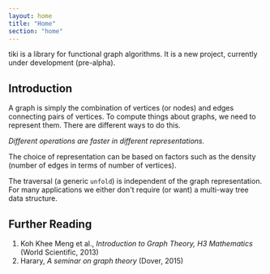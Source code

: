 ```yaml
---
layout: home
title: "Home"
section: "home"
---
```


tiki is a library for functional graph algorithms. It is a new project, currently under development
(pre-alpha).


## Introduction

A graph is simply the combination of vertices (or nodes) and edges connecting pairs of vertices.
To compute things about graphs, we need to represent them. There are different ways to do
this. 

_Different operations are faster in different representations._ 

The choice of representation can be based on factors such as the density (number of edges 
in terms of number of vertices).

The traversal (a generic `unfold`) is independent of the graph representation.
For many applications we either don't require (or want) a multi-way tree data structure.

## Further Reading

1. Koh Khee Meng et al., _Introduction to Graph Theory, H3 Mathematics_ (World Scientific, 2013)
2. Harary, _A seminar on graph theory_ (Dover, 2015)
